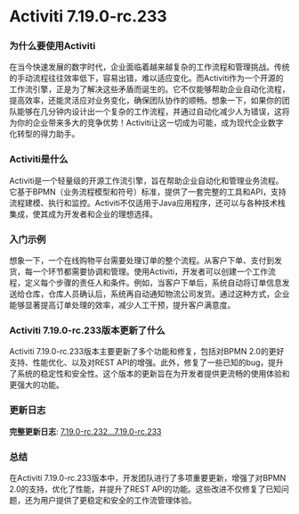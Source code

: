 # Activiti 7.19.0-rc.233
### 为什么要使用Activiti

在当今快速发展的数字时代，企业面临着越来越复杂的工作流程和管理挑战。传统的手动流程往往效率低下，容易出错，难以适应变化。而Activiti作为一个开源的工作流引擎，正是为了解决这些矛盾而诞生的。它不仅能够帮助企业自动化流程，提高效率，还能灵活应对业务变化，确保团队协作的顺畅。想象一下，如果你的团队能够在几分钟内设计出一个复杂的工作流程，并通过自动化减少人为错误，这将为你的企业带来多大的竞争优势！Activiti让这一切成为可能，成为现代企业数字化转型的得力助手。

### Activiti是什么

Activiti是一个轻量级的开源工作流引擎，旨在帮助企业自动化和管理业务流程。它基于BPMN（业务流程模型和符号）标准，提供了一套完整的工具和API，支持流程建模、执行和监控。Activiti不仅适用于Java应用程序，还可以与各种技术栈集成，使其成为开发者和企业的理想选择。

### 入门示例

想象一下，一个在线购物平台需要处理订单的整个流程。从客户下单、支付到发货，每一个环节都需要协调和管理。使用Activiti，开发者可以创建一个工作流程，定义每个步骤的责任人和条件。例如，当客户下单后，系统自动将订单信息发送给仓库，仓库人员确认后，系统再自动通知物流公司发货。通过这种方式，企业能够显著提高订单处理的效率，减少人工干预，提升客户满意度。

### Activiti 7.19.0-rc.233版本更新了什么

Activiti 7.19.0-rc.233版本主要更新了多个功能和修复，包括对BPMN 2.0的更好支持、性能优化、以及对REST API的增强。此外，修复了一些已知的bug，提升了系统的稳定性和安全性。这个版本的更新旨在为开发者提供更流畅的使用体验和更强大的功能。

### 更新日志

**完整更新日志**: [7.19.0-rc.232...7.19.0-rc.233](https://github.com/Activiti/Activiti/compare/7.19.0-rc.232...7.19.0-rc.233)

### 总结

在Activiti 7.19.0-rc.233版本中，开发团队进行了多项重要更新，增强了对BPMN 2.0的支持，优化了性能，并提升了REST API的功能。这些改进不仅修复了已知问题，还为用户提供了更稳定和安全的工作流管理体验。